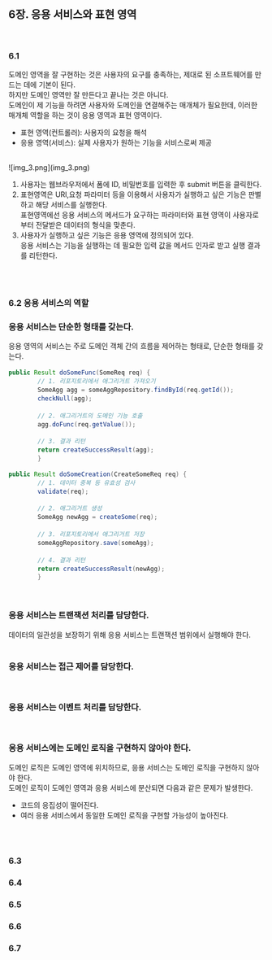 ## 6장. 응용 서비스와 표현 영역
<br>

### 6.1
도메인 영역을 잘 구현하는 것은 사용자의 요구를 충족하는, 제대로 된 소프트웨어를 만드는 데에 기본이 된다. <br>
하지만 도메인 영역만 잘 만든다고 끝나는 것은 아니다. <br>
도메인이 제 기능을 하려면 사용자와 도메인을 연결해주는 매개체가 필요한데, 이러한 매개체 역할을 하는 것이 응용 영역과 표현 영역이다. <br>
- 표현 영역(컨트롤러): 사용자의 요청을 해석
- 응용 영역(서비스): 실제 사용자가 원하는 기능을 서비스로써 제공

<br>
![img_3.png](img_3.png)

1. 사용자는 웹브라우저에서 폼에 ID, 비밀번호를 입력한 후 submit 버튼을 클릭한다.
2. 표현영역은 URl,요청 파라미터 등을 이용해서 사용자가 실행하고 싶은 기능은 판별하고 해당 서비스를 실행한다. <br>
표현영역에선 응용 서비스의 메서드가 요구하는 파라미터와 표현 영역이 사용자로부터 전달받은 데이터의 형식을 맞춘다. 
3. 사용자가 실행하고 싶은 기능은 응용 영역에 정의되어 있다. <br>
응용 서비스는 기능을 실행하는 데 필요한 입력 값을 메서드 인자로 받고 실행 결과를 리턴한다. <br>

<br>
<br>

### 6.2 응용 서비스의 역할
### 응용 서비스는 단순한 형태를 갖는다. 
응용 영역의 서비스는 주로 도메인 객체 간의 흐름을 제어하는 형태로, 단순한 형태를 갖는다.
```java
public Result doSomeFunc(SomeReq req) {
        // 1. 리포지토리에서 애그리거트 가져오기
        SomeAgg agg = someAggRepository.findById(req.getId());
        checkNull(agg);

        // 2. 애그리거트의 도메인 기능 호출
        agg.doFunc(req.getValue());

        // 3. 결과 리턴
        return createSuccessResult(agg);
        }
```
```java
public Result doSomeCreation(CreateSomeReq req) {
        // 1. 데이터 중복 등 유효성 검사
        validate(req);

        // 2. 애그리거트 생성
        SomeAgg newAgg = createSome(req);

        // 3. 리포지토리에서 애그리거트 저장
        someAggRepository.save(someAgg);

        // 4. 결과 리턴
        return createSuccessResult(newAgg);
        }  
```
<br>

### 응용 서비스는 트랜잭션 처리를 담당한다.
데이터의 일관성을 보장하기 위해 응용 서비스는 트랜잭션 범위에서 실행해야 한다. <br>
<br>

### 응용 서비스는 접근 제어를 담당한다.
<br>

### 응용 서비스는 이벤트 처리를 담당한다.
<br>

### 응용 서비스에는 도메인 로직을 구현하지 않아야 한다. 
도메인 로직은 도메인 영역에 위치하므로, 응용 서비스는 도메인 로직을 구현하지 않아야 한다. <br>
도메인 로직이 도메인 영역과 응용 서비스에 분산되면 다음과 같은 문제가 발생한다.
- 코드의 응집성이 떨어진다.
- 여러 응용 서비스에서 동일한 도메인 로직을 구현할 가능성이 높아진다.

<br>
<br>

### 6.3
### 6.4
### 6.5
### 6.6
### 6.7